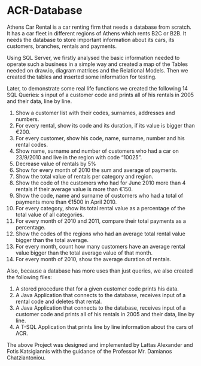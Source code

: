 # ACR-Database

Athens Car Rental is a car renting firm that needs a database from scratch. It has a car fleet in different regions of Athens which rents B2C or B2B. It needs the database to store important information about its cars, its customers, branches, rentals and payments.

Using SQL Server, we firstly analysed the basic information needed to operate such a business in a simple way and created a map of the Tables needed on draw.io, diagram matrices and the Relational Models. Then we created the tables and inserted some information for testing.

Later, to demonstrate some real life functions we created the following 14 SQL Queries:
s input of a customer code and prints all of his rentals in 2005 and their data, line by line.

1. Show a customer list with their codes, surnames, addresses and numbers.
1. For every rental, show its code and its duration, if its value is bigger than €200.
1. For every customer, show his code, name, surname, number and his rental codes.
1. Show name, surname and number of customers who had a car on 23/9/2010 and live in the region with code “10025”.
1. Decrease value of rentals by 5%
1. Show for every month of 2010 the sum and average of payments.
1. Show the total value of rentals per category and region.
1. Show the code of the customers who had for June 2010 more than 4 rentals if their average value is more than €150. 
1. Show the code, name and surname of customers who had a total of payments more than €1500 in April 2010.
1. For every category, show its total rental value as a percentage of the total value of all categories.
1. For every month of 2010 and 2011, compare their total payments as a percentage.
1. Show the codes of the regions who had an average total rental value bigger than the total average.
1. For every month, count how many customers have an average rental value bigger than the total average value of that month.
1. For every month of 2010, show the average duration of rentals.

Also, because a database has more uses than just queries, we also created the following files:

1. A stored procedure that for a given customer code prints his data.
1. A Java Application that connects to the database, receives input of a rental code and deletes that rental.
1. A Java Application that connects to the database, receives input of a customer code and prints all of his rentals in 2005 and their data, line by line.
1. A T-SQL Application that prints line by line information about the cars of ACR.


The above Project was designed and implemented by Lattas Alexander and Fotis Katsigiannis with the guidance of the Professor Mr. Damianos Chatziantoniou.

